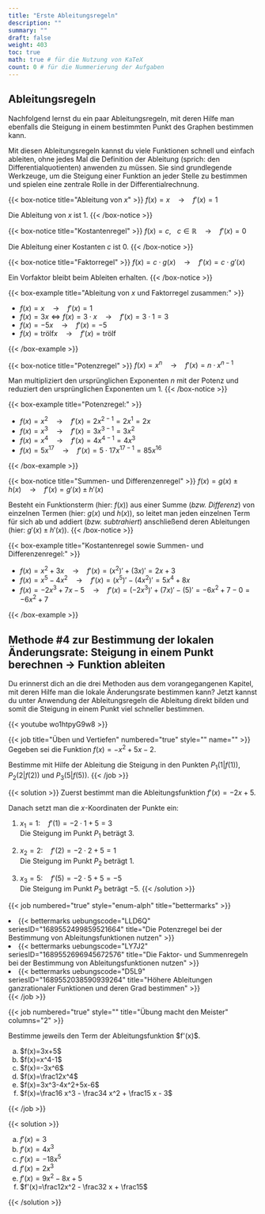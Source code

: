 ```yaml
---
title: "Erste Ableitungsregeln"
description: ""
summary: ""
draft: false
weight: 403
toc: true
math: true # für die Nutzung von KaTeX
count: 0 # für die Nummerierung der Aufgaben
---
```


## Ableitungsregeln

Nachfolgend lernst du ein paar Ableitungsregeln, mit deren Hilfe man ebenfalls die Steigung in einem bestimmten Punkt des Graphen bestimmen kann.

Mit diesen Ableitungsregeln kannst du viele Funktionen schnell und einfach ableiten, ohne jedes Mal die Definition der Ableitung (sprich: den Differentialquotienten) anwenden zu müssen. Sie sind grundlegende Werkzeuge, um die Steigung einer Funktion an jeder Stelle zu bestimmen und spielen eine zentrale Rolle in der Differentialrechnung.

{{< box-notice title="Ableitung von $x$" >}}
$f(x)=x \quad \rightarrow \quad f'(x) = 1$

Die Ableitung von $x$ ist $1$.
{{< /box-notice >}}

{{< box-notice title="Kostantenregel" >}}
$f(x)=c, \hspace{10pt} c \in \mathbb{R} \quad \rightarrow \quad f'(x) = 0$

Die Ableitung einer Kostanten $c$ ist $0$.
{{< /box-notice >}}

{{< box-notice title="Faktorregel" >}}
$f(x) = c \cdot g(x) \quad \rightarrow \quad f'(x) = c \cdot g'(x)$

Ein Vorfaktor bleibt beim Ableiten erhalten.
{{< /box-notice >}}

{{< box-example title="Ableitung von $x$ und Faktorregel zusammen:" >}}

- $f(x)=x \quad \rightarrow \quad f'(x) = 1$
- $f(x)=3x \Leftrightarrow f(x)=3 \cdot x \quad \rightarrow \quad f'(x) = 3 \cdot 1 = 3$
- $f(x)=-5x \quad \rightarrow \quad f'(x) = -5$
- $f(x)= \text{trölf} x \quad \rightarrow \quad f'(x) = \text{trölf}$

{{< /box-example >}}

{{< box-notice title="Potenzregel" >}}
$f(x) = x^n \quad \rightarrow \quad f'(x) = n \cdot x^{n-1}$

Man multipliziert den ursprünglichen Exponenten $n$ mit der Potenz und reduziert den ursprünglichen Exponenten um $1$.
{{< /box-notice >}}

{{< box-example title="Potenzregel:" >}}

- $f(x)=x^2 \quad \rightarrow \quad f'(x) = 2x^{2-1}=2x^1=2x$
- $f(x)=x^3 \quad \rightarrow \quad f'(x) = 3x^{3-1}=3x^2$
- $f(x)=x^4 \quad \rightarrow \quad f'(x) = 4x^{4-1}=4x^3$
- $f(x)=5x^17 \quad \rightarrow \quad f'(x) = 5 \cdot 17x^{17-1}=85x^{16}$

{{< /box-example >}}

{{< box-notice title="Summen- und Differenzenregel" >}}
$f(x) = g(x) \pm h(x) \quad \rightarrow \quad f'(x) = g'(x) \pm h'(x)$

Besteht ein Funktionsterm (hier: $f(x)$) aus einer Summe (*bzw. Differenz*) von einzelnen Termen (hier: $g(x)$ und $h(x)$), so leitet man jeden einzelnen Term für sich ab und addiert (*bzw. subtrahiert*) anschließend deren Ableitungen (hier: $g'(x) \pm h'(x)$).
{{< /box-notice >}}

{{< box-example title="Kostantenregel sowie Summen- und Differenzenregel:" >}}

- $f(x)=x^2 + 3x \quad \rightarrow \quad f'(x) = (x^2)' + (3x)' = 2x + 3$
- $f(x)=x^5 - 4x^2 \quad \rightarrow \quad f'(x) = (x^5)' - (4x^2)' = 5x^4 + 8x$
- $f(x)=-2x^3 + 7x - 5 \quad \rightarrow \quad f'(x) = (-2x^3)' + (7x)' - (5)' = -6x^2 + 7 - 0 = -6x^2 + 7$

{{< /box-example >}}

## Methode #4 zur Bestimmung der lokalen Änderungsrate: Steigung in einem Punkt berechnen $\rightarrow$ Funktion ableiten

Du erinnerst dich an die drei Methoden aus dem vorangegangenen Kapitel, mit deren Hilfe man die lokale Änderungsrate bestimmen kann? Jetzt kannst du unter Anwendung der Ableitungsregeln die Ableitung direkt bilden und somit die Steigung in einem Punkt viel schneller bestimmen.

{{< youtube wo1htpyG9w8 >}}

{{< job title="Üben und Vertiefen" numbered="true" style="" name="" >}}
Gegeben sei die Funktion $f(x)= -x^2 + 5x - 2$.

Bestimme mit Hilfe der Ableitung die Steigung in den Punkten $P_1 \left(1|f(1)\right)$, $P_2 \left(2|f(2)\right)$ und $P_3 \left(5|f(5)\right)$.
{{< /job >}}

{{< solution >}}
Zuerst bestimmt man die Ableitungsfunktion $f'(x)=-2x+5$.

Danach setzt man die $x$-Koordinaten der Punkte ein:

1. $x_1=1: \quad f'(1)=-2 \cdot 1 + 5 = 3$ \
Die Steigung im Punkt $P_1$ beträgt $3$.

2. $x_2=2: \quad f'(2)=-2 \cdot 2 + 5 = 1$ \
Die Steigung im Punkt $P_2$ beträgt $1$.

3. $x_3=5: \quad f'(5)=-2 \cdot 5 + 5 = -5$ \
Die Steigung im Punkt $P_3$ beträgt $-5$.
{{< /solution >}}

{{< job numbered="true" style="enum-alph" title="bettermarks" >}}
    <li>{{< bettermarks uebungscode="LLD6Q" seriesID="1689552499859521664" title="Die Potenzregel bei der Bestimmung von Ableitungsfunktionen nutzen" >}}</li>
    <li>{{< bettermarks uebungscode="LY7J2" seriesID="1689552696945672576" title="Die Faktor- und Summenregeln bei der Bestimmung von Ableitungsfunktionen nutzen" >}}</li>
    <li>{{< bettermarks uebungscode="D5L9" seriesID="1689552038590939264" title="Höhere Ableitungen ganzrationaler Funktionen und deren Grad bestimmen" >}}</li>
{{< /job >}}

{{< job numbered="true" style="" title="Übung macht den Meister" columns="2" >}}
<p>Bestimme jeweils den Term der Ableitungsfunktion $f'(x)$.</p>
<ol type="a">
    <li>$f(x)=3x+5$</li>
    <li>$f(x)=x^4-1$</li>
    <li>$f(x)=-3x^6$</li>
    <li>$f(x)=\frac12x^4$</li>
    <li>$f(x)=3x^3-4x^2+5x-6$</li>
    <li>$f(x)=\frac16 x^3 - \frac34 x^2 + \frac15 x - 3$</li>
</ol>
{{< /job >}}

{{< solution >}}
    <ol type="a">
        <li>$f'(x)=3$</li>
        <li>$f'(x)=4x^3$</li>
        <li>$f'(x)=-18x^5$</li>
        <li>$f'(x)=2x^3$</li>
        <li>$f'(x)=9x^2 - 8x + 5$</li>
        <li>$f'(x)=\frac12x^2 - \frac32 x + \frac15$</li>
    </ol>
{{< /solution >}}
